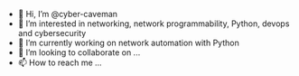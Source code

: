 - 👋 Hi, I’m @cyber-caveman
- 👀 I’m interested in networking, network programmability, Python, devops and cybersecurity
- 🌱 I’m currently working on network automation with Python
- 💞️ I’m looking to collaborate on ...
- 📫 How to reach me ...

<!---
cyber-caveman/cyber-caveman is a ✨ special ✨ repository because its `README.md` (this file) appears on your GitHub profile.
You can click the Preview link to take a look at your changes.
--->
